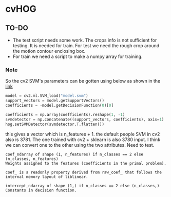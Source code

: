 # cvHOG
## TO-DO
* The test script needs some work. The crops info is not sufficient for testing. It is needed for train. For test we need the rough crop around the motion contour enclosing box. 
* For train we need a script to make a numpy array for training.

### Note
So the cv2 SVM's parameters can be gotten using below as shown in the [link](https://stackoverflow.com/questions/76667072/how-to-use-custom-svm-detector-with-cv2-hogdescriptor)
```python
model = cv2.ml.SVM_load("model.svm")
support_vectors = model.getSupportVectors()
coefficients = -model.getDecisionFunction(0)[0]

coefficients = np.array(coefficients).reshape(1, -1)
svmdetector = np.concatenate((support_vectors, coefficients), axis=1)
hog.setSVMDetector(svmdetector.T.flatten())
```
this gives a vector which is n_features + 1. the default people SVM in cv2 also is 3781. The one trained with cv2 + sklearn is also 3780 input. I think we can convert one to the other using the two attributes. Need to test.
```
coef_ndarray of shape (1, n_features) if n_classes == 2 else (n_classes, n_features)
Weights assigned to the features (coefficients in the primal problem).

coef_ is a readonly property derived from raw_coef_ that follows the internal memory layout of liblinear.

intercept_ndarray of shape (1,) if n_classes == 2 else (n_classes,)
Constants in decision function.
```